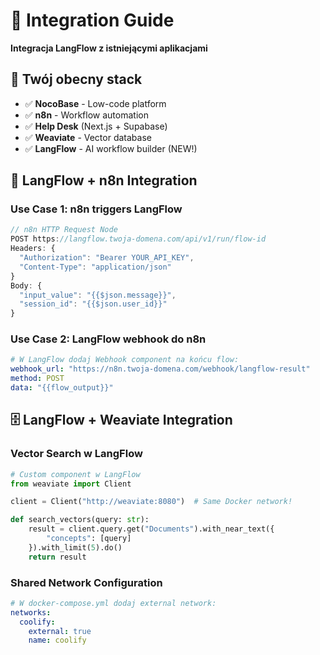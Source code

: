 # 🔗 Integration Guide

**Integracja LangFlow z istniejącymi aplikacjami**

## 🎯 **Twój obecny stack**

- ✅ **NocoBase** - Low-code platform
- ✅ **n8n** - Workflow automation  
- ✅ **Help Desk** (Next.js + Supabase)
- ✅ **Weaviate** - Vector database
- ✅ **LangFlow** - AI workflow builder (NEW!)

## 🔄 **LangFlow + n8n Integration**

### **Use Case 1: n8n triggers LangFlow**
```javascript
// n8n HTTP Request Node
POST https://langflow.twoja-domena.com/api/v1/run/flow-id
Headers: {
  "Authorization": "Bearer YOUR_API_KEY",
  "Content-Type": "application/json"
}
Body: {
  "input_value": "{{$json.message}}",
  "session_id": "{{$json.user_id}}"
}
```

### **Use Case 2: LangFlow webhook do n8n**
```yaml
# W LangFlow dodaj Webhook component na końcu flow:
webhook_url: "https://n8n.twoja-domena.com/webhook/langflow-result"
method: POST
data: "{{flow_output}}"
```

## 🗄️ **LangFlow + Weaviate Integration**

### **Vector Search w LangFlow**
```python
# Custom component w LangFlow
from weaviate import Client

client = Client("http://weaviate:8080")  # Same Docker network!

def search_vectors(query: str):
    result = client.query.get("Documents").with_near_text({
        "concepts": [query]
    }).with_limit(5).do()
    return result
```

### **Shared Network Configuration**
```yaml
# W docker-compose.yml dodaj external network:
networks:
  coolify:
    external: true
    name: coolify
```